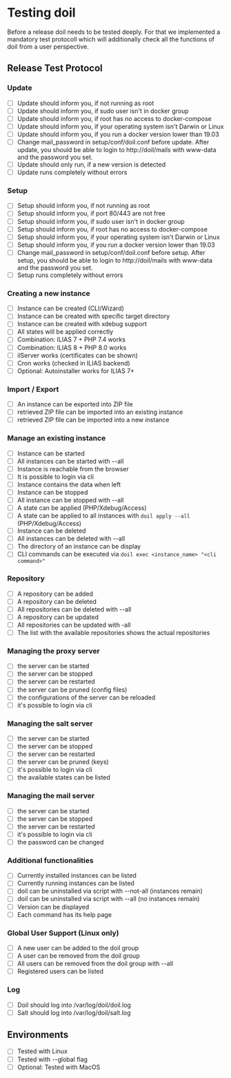 # Testing doil

Before a release doil needs to be tested deeply. For that we implemented a mandatory test protocoll which will additionally check all the functions of doil from a user perspective.

## Release Test Protocol

### Update

* [ ] Update should inform you, if not running as root
* [ ] Update should inform you, if sudo user isn't in docker group
* [ ] Update should inform you, if root has no access to docker-compose
* [ ] Update should inform you, if your operating system isn't Darwin or Linux
* [ ] Update should inform you, if you run a docker version lower than 19.03
* [ ] Change mail_password in setup/conf/doil.conf before update. After update, you should be able to login to http://doil/mails with www-data and the password you set.
* [ ] Update should only run, if a new version is detected
* [ ] Update runs completely without errors

### Setup

* [ ] Setup should inform you, if not running as root
* [ ] Setup should inform you, if port 80/443 are not free 
* [ ] Setup should inform you, if sudo user isn't in docker group
* [ ] Setup should inform you, if root has no access to docker-compose
* [ ] Setup should inform you, if your operating system isn't Darwin or Linux
* [ ] Setup should inform you, if you run a docker version lower than 19.03
* [ ] Change mail_password in setup/conf/doil.conf before setup. After setup, you should be able to login to http://doil/mails with www-data and the password you set.
* [ ] Setup runs completely without errors

### Creating a new instance

* [ ] Instance can be created (CLI/Wizard)
* [ ] Instance can be created with specific target directory
* [ ] Instance can be created with xdebug support
* [ ] All states will be applied correctly
* [ ] Combination: ILIAS 7 + PHP 7.4 works
* [ ] Combination: ILIAS 8 + PHP 8.0 works
* [ ] ilServer works (certificates can be shown)
* [ ] Cron works (checked in ILIAS backend)
* [ ] Optional: Autoinstaller works for ILIAS 7+

### Import / Export

* [ ] An instance can be exported into ZIP file
* [ ] retrieved ZIP file can be imported into an existing instance
* [ ] retrieved ZIP file can be imported into a new instance

### Manage an existing instance

* [ ] Instance can be started
* [ ] All instances can be started with --all
* [ ] Instance is reachable from the browser
* [ ] It is possible to login via cli
* [ ] Instance contains the data when left
* [ ] Instance can be stopped
* [ ] All instance can be stopped with --all
* [ ] A state can be applied (PHP/Xdebug/Access)
* [ ] A state can be applied to all instances with `doil apply --all` (PHP/Xdebug/Access)
* [ ] Instance can be deleted
* [ ] All instances can be deleted with --all
* [ ] The directory of an instance can be display
* [ ] CLI commands can be executed via `doil exec <instance_name> "<cli command>"`

### Repository

* [ ] A repository can be added
* [ ] A repository can be deleted
* [ ] All repositories can be deleted with --all
* [ ] A repository can be updated
* [ ] All repositories can be updated with -all
* [ ] The list with the available repositories shows the actual repositories

### Managing the proxy server

* [ ] the server can be started
* [ ] the server can be stopped
* [ ] the server can be restarted
* [ ] the server can be pruned (config files)
* [ ] the configurations of the server can be reloaded
* [ ] it's possible to login via cli

### Managing the salt server

* [ ] the server can be started
* [ ] the server can be stopped
* [ ] the server can be restarted
* [ ] the server can be pruned (keys)
* [ ] it's possible to login via cli
* [ ] the available states can be listed

### Managing the mail server

* [ ] the server can be started
* [ ] the server can be stopped
* [ ] the server can be restarted
* [ ] it's possible to login via cli
* [ ] the password can be changed

### Additional functionalities

* [ ] Currently installed instances can be listed
* [ ] Currently running instances can be listed
* [ ] doil can be uninstalled via script with --not-all (instances remain) 
* [ ] doil can be uninstalled via script with --all (no instances remain)
* [ ] Version can be displayed
* [ ] Each command has its help page

### Global User Support (Linux only)

* [ ] A new user can be added to the doil group
* [ ] A user can be removed from the doil group
* [ ] All users can be removed from the doil group with --all
* [ ] Registered users can be listed

### Log

* [ ] Doil should log into /var/log/doil/doil.log
* [ ] Salt should log into /var/log/doil/salt.log

## Environments

* [ ] Tested with Linux
* [ ] Tested with --global flag
* [ ] Optional: Tested with MacOS